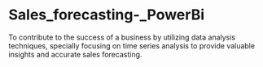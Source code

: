 # Sales_forecasting-_PowerBi
To contribute to the success of a business by utilizing data analysis techniques, specially focusing on time series analysis to provide valuable insights and accurate sales forecasting.

